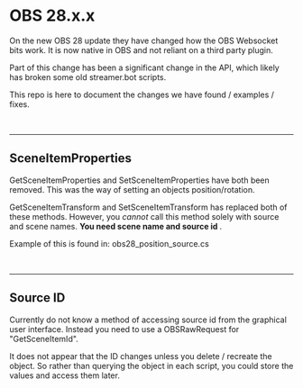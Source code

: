 # OBS 28.x.x

On the new OBS 28 update they have changed how the OBS Websocket bits work.  It is now native in OBS and not reliant on a third party plugin.

Part of this change has been a significant change in the API, which likely has broken some old streamer.bot scripts.

This repo is here to document the changes we have found / examples / fixes.

<br>

---

## SceneItemProperties

GetSceneItemProperties and SetSceneItemProperties have both been removed. This was the way of setting an objects position/rotation.

GetSceneItemTransform and SetSceneItemTransform has replaced both of these methods. However, you <i> cannot </i> call this method solely with source and scene names. <b> You need scene name and source id </b>.

Example of this is found in: obs28_position_source.cs

<br>

---

## Source ID

Currently do not know a method of accessing source id from the graphical user interface. Instead you need to use a OBSRawRequest for "GetSceneItemId".

It does not appear that the ID changes unless you delete / recreate the object. So rather than querying the object in each script, you could store the values and access them later. 


